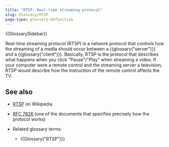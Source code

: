 ```yaml
---
title: "RTSP: Real-time streaming protocol"
slug: Glossary/RTSP
page-type: glossary-definition
---
```


{{GlossarySidebar}}

Real-time streaming protocol (RTSP) is a network protocol that controls how the streaming of a media should occur between a {{glossary("server")}} and a {{glossary("client")}}. Basically, RTSP is the protocol that describes what happens when you click "Pause"/"Play" when streaming a video. If your computer were a remote control and the streaming server a television, RTSP would describe how the instruction of the remote control affects the TV.

## See also

- [RTSP](https://en.wikipedia.org/wiki/Real_Time_Streaming_Protocol) on Wikipedia
- [RFC 7826](https://datatracker.ietf.org/doc/html/rfc7826) (one of the documents that specifies precisely how the protocol works)
- Related glossary terms:

  - {{Glossary("RTSP")}}
